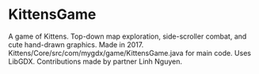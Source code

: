 # KittensGame
A game of Kittens.
Top-down map exploration, side-scroller combat, and cute hand-drawn graphics.
Made in 2017.
Kittens/Core/src/com/mygdx/game/KittensGame.java for main code.
Uses LibGDX.
Contributions made by partner Linh Nguyen.
